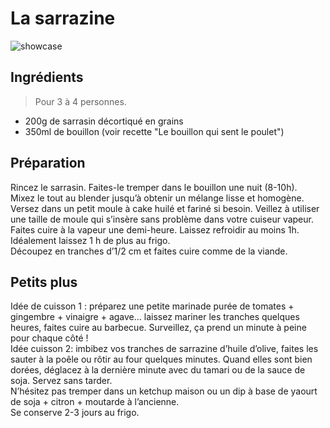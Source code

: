 # La sarrazine

![showcase](http://123veggie.fr/wp-content/uploads/2015/06/DSC01170-850x400.jpg)

## Ingrédients

> Pour 3 à 4 personnes.

* 200g de sarrasin décortiqué en grains
* 350ml de bouillon (voir recette "Le bouillon qui sent le poulet")

## Préparation

Rincez le sarrasin. Faites-le tremper dans le bouillon une nuit (8-10h).  
Mixez le tout au blender jusqu’à obtenir un mélange lisse et homogène. Versez dans un petit moule à cake huilé et fariné si besoin. Veillez à utiliser une taille de moule qui s’insère sans problème dans votre cuiseur vapeur.  
Faites cuire à la vapeur une demi-heure. Laissez refroidir au moins 1h. Idéalement laissez 1 h de plus au frigo.  
Découpez en tranches d’1/2 cm et faites cuire comme de la viande.

## Petits plus

Idée de cuisson 1 : préparez une petite marinade purée de tomates + gingembre + vinaigre + agave… laissez mariner les tranches quelques heures, faites cuire au barbecue. Surveillez, ça prend un minute à peine pour chaque côté !  
Idée cuisson 2: imbibez vos tranches de sarrazine d’huile d’olive, faites les sauter à la poêle ou rôtir au four quelques minutes. Quand elles sont bien dorées, déglacez à la dernière minute avec du tamari ou de la sauce de soja. Servez sans tarder.  
N’hésitez pas tremper dans un ketchup maison ou un dip à base de yaourt de soja + citron + moutarde à l’ancienne.  
Se conserve 2-3 jours au frigo.
